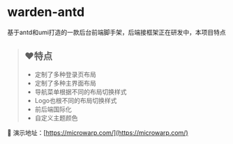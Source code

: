 # warden-antd
基于antd和umi打造的一款后台前端脚手架，后端接框架正在研发中，本项目特点

> ## ❤️特点
> - 定制了多种登录页布局
> - 定制了多种主界面布局
> - 导航菜单根据不同的布局切换样式
> - Logo也根不同的布局切换样式
> - 前后端国际化
> - 自定义主题颜色

💚 演示地址：[https://microwarp.com/](https://microwarp.com/)
